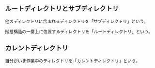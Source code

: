 ## ルートディレクトリとサブディレクトリ

他のディレクトリに含まれるディレクトリを「サブディレクトリ」という。



階層構造の一番上に位置するディレクトリを「ルートディレクトリ」という。

## カレントディレクトリ

自分がいま作業中のディレクトリを「カレントディレクトリ」という。